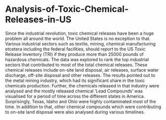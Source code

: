 # Analysis-of-Toxic-Chemical-Releases-in-US
Since the industrial revolution, toxic chemical releases have been a huge problem all around 
the world. The United States is no exception to that. Various industrial sectors such as textile, 
mining, chemical manufacturing etcetera including the federal facilities, should report to the 
US Toxic Release Inventory (TRI) if they produce more than 25000 pounds of hazardous 
chemicals. The data was explored to rank the top industrial sectors that contributed to most of 
the total chemical releases. These chemical releases include on-site land disposal, air releases, 
surface water discharge, off-site disposal and other releases. The results pointed out to the metal 
mining industry, which had its significant share in the toxic chemicals production. Further, the 
chemicals released in that industry were analysed and the mostly released chemical ‘Lead 
Compounds’ was visualised for a period of time across the different states in America. 
Surprisingly, Texas, Idaho and Ohio were highly contaminated most of the time. In addition to 
that, other chemical compounds which were contributing to on-site land disposal were also 
analysed during various timelines.
